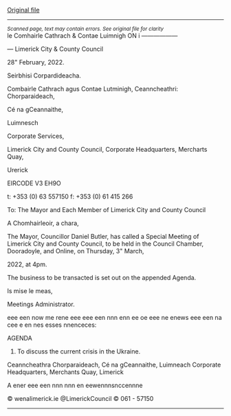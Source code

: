 [Original file](https://www.limerick.ie/sites/default/files/media/documents/2022-03/agenda-special-meeting-03.03.2022.pdf)

---
*<small>Scanned page, text may contain errors. See original file for clarity</small>*  
le Comhairle Cathrach
& Contae Luimnigh
ON i ——————

— Limerick City
& County Council

28" February, 2022.

Seirbhisi Corpardideacha.

Combairle Cathrach agus Contae Lutminigh,
Ceanncheathri: Chorparaideach,

Cé na gCeannaithe,

Luimnesch

Corporate Services,

Limerick City and County Council,
Corporate Headquarters,
Mercharts Quay,

Urerick

EIRCODE V3 EH9O

t: +353 (0) 63 557150
f: +353 (0) 61 415 266

To: The Mayor and Each Member of Limerick City and County Council

A Chomhairleoir, a chara,

The Mayor, Councillor Daniel Butler, has called a Special Meeting of Limerick City and County
Council, to be held in the Council Chamber, Dooradoyle, and Online, on Thursday, 3" March,

2022, at 4pm.

The business to be transacted is set out on the appended Agenda.

Is mise le meas,

Meetings Administrator.

eee een now me rene eee eee een nnn enn ee oe eee ne enews eee een na cee e en nes esses nnenceces:

AGENDA

1. To discuss the current crisis in the Ukraine.

Ceanncheathra Chorparaideach, Cé na gCeannaithe, Luimneach
Corporate Headquarters, Merchants Quay, Limerick

A ener eee een nnn nnn en eewennnsnccennne

© wenalimerick.ie
@LimerickCouncil
© 061 - 57150


---
